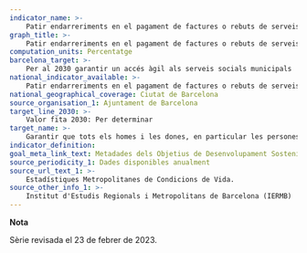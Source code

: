 ```yaml
---
indicator_name: >-
    Patir endarreriments en el pagament de factures o rebuts de serveis (llum, aigua, gas, etc.) en els últims 12 mesos
graph_title: >-
    Patir endarreriments en el pagament de factures o rebuts de serveis (llum, aigua, gas, etc.) en els últims 12 mesos
computation_units: Percentatge
barcelona_target: >-
    Per al 2030 garantir un accés àgil als serveis socials municipals 
national_indicator_available: >-
    Patir endarreriments en el pagament de factures o rebuts de serveis (llum, aigua, gas, etc.) en els últims 12 mesos
national_geographical_coverage: Ciutat de Barcelona
source_organisation_1: Ajuntament de Barcelona
target_line_2030: >-
    Valor fita 2030: Per determinar
target_name: >-
    Garantir que tots els homes i les dones, en particular les persones pobres i vulnerables, tinguin els mateixos drets als recursos econòmics, així com accés als serveis bàsics, la propietat i el control de les terres i altres béns, l’herència, els recursos naturals, les noves tecnologies apropiades i els serveis financers, incloses les micro-finances
indicator_definition:
goal_meta_link_text: Metadades dels Objetius de Desenvolupament Sostenible de les Nacions Unides (pdf 894kB)
source_periodicity_1: Dades disponibles anualment
source_url_text_1: >-
    Estadístiques Metropolitanes de Condicions de Vida. 
source_other_info_1: >-
    Institut d'Estudis Regionals i Metropolitans de Barcelona (IERMB)
---
```

**Nota**

Sèrie revisada el 23 de febrer de 2023.
